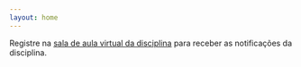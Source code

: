 ```yaml
---
layout: home
---
```

Registre na [sala de aula virtual da disciplina](https://groups.google.com/forum/#!forum/gp-id) para receber as notificações da disciplina.